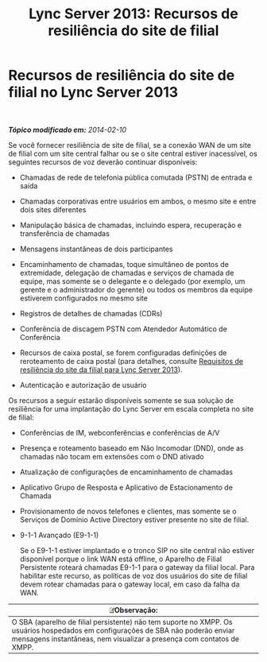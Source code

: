﻿---
title: 'Lync Server 2013: Recursos de resiliência do site de filial'
TOCTitle: Recursos de resiliência do site de filial
ms:assetid: 8e3feda5-9a38-4e3c-b808-af29f19c5eb9
ms:mtpsurl: https://technet.microsoft.com/pt-br/library/Gg398715(v=OCS.15)
ms:contentKeyID: 49307412
ms.date: 05/19/2016
mtps_version: v=OCS.15
ms.translationtype: HT
---

# Recursos de resiliência do site de filial no Lync Server 2013

 

_**Tópico modificado em:** 2014-02-10_

Se você fornecer resiliência de site de filial, se a conexão WAN de um site de filial com um site central falhar ou se o site central estiver inacessível, os seguintes recursos de voz deverão continuar disponíveis:


  - Chamadas de rede de telefonia pública comutada (PSTN) de entrada e saída

  - Chamadas corporativas entre usuários em ambos, o mesmo site e entre dois sites diferentes

  - Manipulação básica de chamadas, incluindo espera, recuperação e transferência de chamadas

  - Mensagens instantâneas de dois participantes

  - Encaminhamento de chamadas, toque simultâneo de pontos de extremidade, delegação de chamadas e serviços de chamada de equipe, mas somente se o delegante e o delegado (por exemplo, um gerente e o administrador do gerente) ou todos os membros da equipe estiverem configurados no mesmo site

  - Registros de detalhes de chamadas (CDRs)

  - Conferência de discagem PSTN com Atendedor Automático de Conferência

  - Recursos de caixa postal, se forem configuradas definições de reroteamento de caixa postal (para detalhes, consulte [Requisitos de resiliência do site da filial para Lync Server 2013](lync-server-2013-branch-site-resiliency-requirements.md)).

  - Autenticação e autorização de usuário

Os recursos a seguir estarão disponíveis somente se sua solução de resiliência for uma implantação do Lync Server em escala completa no site de filial:

  - Conferências de IM, webconferências e conferências de A/V

  - Presença e roteamento baseado em Não Incomodar (DND), onde as chamadas não tocam em extensões com o DND ativado

  - Atualização de configurações de encaminhamento de chamadas

  - Aplicativo Grupo de Resposta e Aplicativo de Estacionamento de Chamada

  - Provisionamento de novos telefones e clientes, mas somente se o Serviços de Domínio Active Directory estiver presente no site de filial.

  - 9-1-1 Avançado (E9-1-1)
    
    Se o E9-1-1 estiver implantado e o tronco SIP no site central não estiver disponível porque o link WAN está offline, o Aparelho de Filial Persistente roteará chamadas E9-1-1 para o gateway da filial local. Para habilitar este recurso, as políticas de voz dos usuários do site de filial devem rotear chamadas para o gateway local, em caso da falha da WAN.

<table>
<thead>
<tr class="header">
<th><img src="images/Gg425756.note(OCS.15).gif" title="note" alt="note" />Observação:</th>
</tr>
</thead>
<tbody>
<tr class="odd">
<td>O SBA (aparelho de filial persistente) não tem suporte no XMPP. Os usuários hospedados em configurações de SBA não poderão enviar mensagens instantâneas, nem visualizar a presença com contatos de XMPP.</td>
</tr>
</tbody>
</table>

